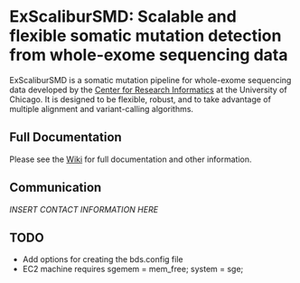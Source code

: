 # ExScaliburSMD: Scalable and flexible somatic mutation detection from whole-exome sequencing data #

ExScaliburSMD is a somatic mutation pipeline for whole-exome sequencing data developed by the [Center for Research Informatics](cri.uchicago.edu) at the University of Chicago. It is designed to be flexible, robust, and to take advantage of multiple alignment and variant-calling algorithms.

## Full Documentation

Please see the [Wiki](https://bitbucket.org/kmhernan/bds-exscalibursmd/wiki/Home) for full documentation and other information.

## Communication

_INSERT CONTACT INFORMATION HERE_

## TODO

* Add options for creating the bds.config file
* EC2 machine requires sgemem = mem_free; system = sge;